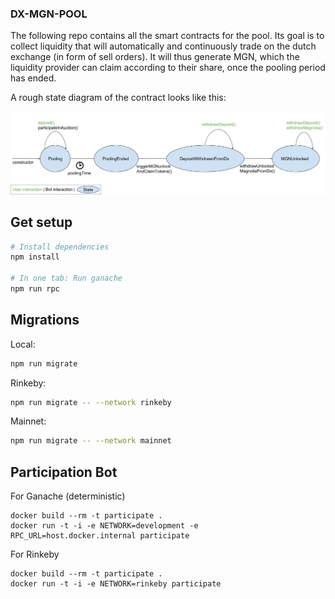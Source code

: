 ### DX-MGN-POOL

The following repo contains all the smart contracts for the pool. Its goal is to collect liquidity that will automatically and continuously trade on the dutch exchange (in form of sell orders). It will thus generate MGN, which the liquidity provider can claim according to their share, once the pooling period has ended.

A rough state diagram of the contract looks like this:

![dx-mgn-pool state diagram](dx-mgn-pool%20state%20machine.png)

## Get setup
```bash
# Install dependencies
npm install

# In one tab: Run ganache
npm run rpc
```

## Migrations
Local:
```bash
npm run migrate
```

Rinkeby:
```bash
npm run migrate -- --network rinkeby
```

Mainnet:
```bash
npm run migrate -- --network mainnet
```

## Participation Bot

For Ganache (deterministic)

```
docker build --rm -t participate .
docker run -t -i -e NETWORK=development -e RPC_URL=host.docker.internal participate
```

For Rinkeby

```
docker build --rm -t participate .
docker run -t -i -e NETWORK=rinkeby participate
```
